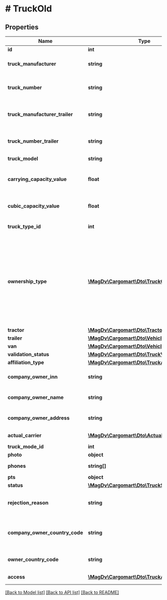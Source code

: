 # # TruckOld

## Properties

Name | Type | Description | Notes
------------ | ------------- | ------------- | -------------
**id** | **int** | идентификатор ТС | [optional]
**truck_manufacturer** | **string** | @deprecated Использовать tractor, trailer, van. Марка ТС | [optional]
**truck_number** | **string** | @deprecated Использовать tractor, trailer, van. Гос.номер ТС | [optional]
**truck_manufacturer_trailer** | **string** | @deprecated Использовать tractor, trailer, van. Марка прицепа ТС | [optional]
**truck_number_trailer** | **string** | @deprecated Использовать tractor, trailer, van. Гос.номер прицепа ТС | [optional]
**truck_model** | **string** | модель ТС | [optional]
**carrying_capacity_value** | **float** | @deprecated Использовать trailer, van. Грузоподъемность ТС | [optional]
**cubic_capacity_value** | **float** | @deprecated Использовать trailer, van. Кубатура ТС | [optional]
**truck_type_id** | **int** | @deprecated Использовать trailer, van. Тип кузова | [optional]
**ownership_type** | [**\MagDv\Cargomart\Dto\TruckOwnershipType**](TruckOwnershipType.md) | @deprecated Использовать ownershipType в tractor и trailer. Тип владения (owned - Собственность, leasing - Лизинг, rent - Аренда, joint_property_spouses - Совместная собственность супругов, free_use - Безвозмездное пользование) | [optional]
**tractor** | [**\MagDv\Cargomart\Dto\TractorVehicle**](TractorVehicle.md) | Данные тягача | [optional]
**trailer** | [**\MagDv\Cargomart\Dto\Vehicle**](Vehicle.md) | Данные прицепа | [optional]
**van** | [**\MagDv\Cargomart\Dto\Vehicle**](Vehicle.md) | Данные фургона | [optional]
**validation_status** | [**\MagDv\Cargomart\Dto\TruckValidationStatus**](TruckValidationStatus.md) |  | [optional]
**affiliation_type** | [**\MagDv\Cargomart\Dto\TruckAffiliationType**](TruckAffiliationType.md) |  | [optional]
**company_owner_inn** | **string** | @deprecated будет удалено. юзать actualCarrier | [optional]
**company_owner_name** | **string** | @deprecated будет удалено. юзать actualCarrier | [optional]
**company_owner_address** | **string** | @deprecated будет удалено. юзать actualCarrier | [optional]
**actual_carrier** | [**\MagDv\Cargomart\Dto\ActualCarrier**](ActualCarrier.md) | Фактический перевозчик | [optional]
**truck_mode_id** | **int** | тип ТС | [optional]
**photo** | **object** | фотография | [optional]
**phones** | **string[]** | Список телефонов ТС. | [optional]
**pts** | **object** | ПТС | [optional]
**status** | [**\MagDv\Cargomart\Dto\TruckStatusEnum**](TruckStatusEnum.md) |  | [optional]
**rejection_reason** | **string** | Причина отклонения - возвращется в случае значения поля status &#x3D; 3 | [optional]
**company_owner_country_code** | **string** | @deprecated будет удалено. Код страны компании фактического перевозчика | [optional]
**owner_country_code** | **string** | Код страны компании фактического перевозчика | [optional]
**access** | [**\MagDv\Cargomart\Dto\TruckAccess**](TruckAccess.md) | Контекстные права доступа к ТС | [optional]

[[Back to Model list]](../../README.md#models) [[Back to API list]](../../README.md#endpoints) [[Back to README]](../../README.md)

